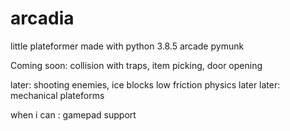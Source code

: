 # arcadia
little plateformer made with python 3.8.5 arcade pymunk

Coming soon:
collision with traps, item picking, door opening

later: shooting enemies, ice blocks low friction physics
later later: mechanical plateforms

when i can : gamepad support
